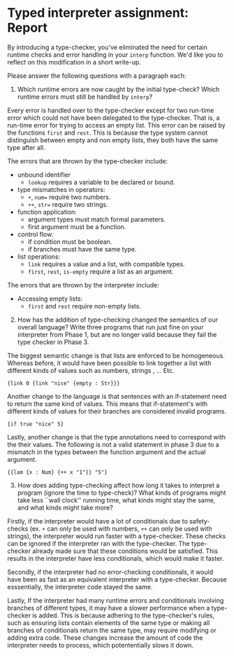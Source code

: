 # Typed interpreter assignment: Report

By introducing a type-checker, you've eliminated the need for certain runtime checks
and error handling in your `interp` function. We'd like you to reflect on this modification
in a short write-up.

Please answer the following questions with a paragraph each:

1. Which runtime errors are now caught by the initial type-check? Which runtime errors
must still be handled by `interp`?

Every error is handled over to the type-checker except for two run-time error
which could not have been delegated to the type-checker.
That is, a run-time error for trying to access an empty list. This error can
be raised by the functions `first` and `rest`. This is because the type system
cannot distinguish between empty and non empty lists, they both have the same
type after all.

The errors that are thrown by the type-checker include:

- unbound identifier
  - `lookup` requires a variable to be declared or bound.
- type mismatches in operators:
  - `+`, `num=` require two numbers.
  - `++`, `str=`  require two strings.
- function application:
  - argument types must match formal parameters.
  - first argument must be a function.
- control flow:
  - if condition must be boolean.
  - if branches must have the same type.
- list operations:
  - `link` requires a value and a list, with compatible types.
  - `first`, `rest`, `is-empty` require a list as an argument.

The errors that are thrown by the interpreter include:

- Accessing empty lists:
  - `first` and `rest` require non-empty lists.

2. How has the addition of type-checking changed the semantics of our
overall language? Write three programs that run just fine on your
interpreter from Phase 1, but are no longer valid because they fail
the type checker in Phase 3.

The biggest semantic change is that lists are enforced to be homogeneous.
Whereas before, it would have been possible to link together a list with different
kinds of values such as numbers, strings , ... Etc.

```racket
{link 0 {link "nice" {empty : Str}}}
```

Another change to the language is that sentences with an if-statement
need to return the same kind of values. This means that if-statement's
with different kinds of values for their branches are considered invalid
programs.

```racket
{if true "nice" 5}
```

Lastly, another change is that the type annotations need to correspond
with the their values. The following is not a valid statement in phase 3
due to a mismatch in the types between the function argument and
the actual argument.

```racket
{{lam {x : Num} {++ x "1"}} "5"}
```

3. How does adding type-checking affect how long it takes to interpret
a program (ignore the time to type-check)? What kinds of programs
might take less ``wall clock'' running time, what kinds might stay the
same, and what kinds might take more?

Firstly, if the interpreter would have a lot of conditionals due to safety-checks
(ex. `+` can only be used with numbers, `++` can only be used with strings), the
interpreter would run faster with a type-checker. These checks can be ignored if
the interpreter ran with the type-checker. The type-checker already made sure that
these conditions would be satisfied. This results in the interpreter have less
conditionals, which would make it faster.

Secondly, if the interpreter had no error-checking conditionals, it would have
been as fast as an equivalent interpreter with a type-checker.
Because esssentially, the interpreter code stayed the same.

Lastly, If the interpreter had many runtime errors and conditionals involving branches
of different types, it may have a slower performance when a type-checker is added.
This is because adhering to the type-checker's rules, such as ensuring lists contain
elements of the same type or making all branches of conditionals return the same type,
may require modifying or adding extra code. These changes increase the amount of code
the interpreter needs to process, which potententially slows it down.
